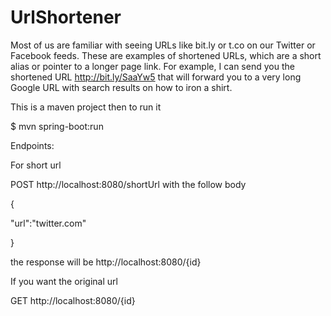 # UrlShortener
Most of us are familiar with seeing URLs like bit.ly or t.co on our Twitter or Facebook feeds. These are examples of shortened URLs, which are a short alias or pointer to a longer page link. For example, I can send you the shortened URL http://bit.ly/SaaYw5 that will forward you to a very long Google URL with search results on how to iron a shirt.

This is a maven project then to run it 

$ mvn spring-boot:run


Endpoints:

For short url 

POST http://localhost:8080/shortUrl with the follow body 

{

  "url":"twitter.com"
 
 }

the response will be http://localhost:8080/{id} 

If you want the original url 

GET http://localhost:8080/{id}
